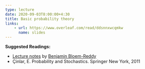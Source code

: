 ```yaml
---
type: lecture
date: 2020-09-03T8:00:00+4:30
title: Basic probability theory
links:
    - url: https://www.overleaf.com/read/ddsnnxwcqmkw
      name: slides
---
```

**Suggested Readings:**
- [Lecture notes](https://ben-br.github.io/stat-547c-fall-2019/assets/notes/lecture-notes.pdf) by [Benjamin Bloem-Reddy](https://www.stat.ubc.ca/~benbr/)
- Çinlar, E. Probability and Stochastics. Springer New York, 2011
